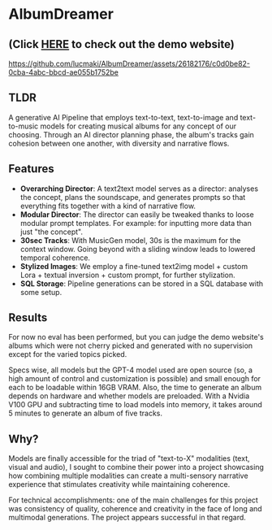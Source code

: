 # AlbumDreamer
## (Click [**HERE**](https://albumdreamer.netlify.app/) to check out the demo website)


https://github.com/lucmaki/AlbumDreamer/assets/26182176/c0d0be82-0cba-4abc-bbcd-ae055b1752be

## TLDR
A generative AI Pipeline that employs text-to-text, text-to-image and text-to-music models for creating musical albums for any concept of our choosing. Through an AI director planning phase, the album's tracks gain cohesion between one another, with diversity and narrative flows.

## Features
- **Overarching Director**: A text2text model serves as a director: analyses the concept, plans the soundscape, and generates prompts so that everything fits together with a kind of narrative flow.
- **Modular Director**: The director can easily be tweaked thanks to loose modular prompt templates. For example: for inputting more data than just "the concept".
- **30sec Tracks**: With MusicGen model, 30s is the maximum for the context window. Going beyond with a sliding window leads to lowered temporal coherence. 
- **Stylized Images**: We employ a fine-tuned text2img model + custom Lora + textual inversion + custom prompt, for further stylization. 
- **SQL Storage**: Pipeline generations can be stored in a SQL database with some setup.
  
## Results
For now no eval has been performed, but you can judge the demo website's albums which were not cherry picked and generated with no supervision except for the varied topics picked.

Specs wise, all models but the GPT-4 model used are open source (so, a high amount of control and customization is possible) and small enough for each to be loadable within 16GB VRAM. Also, the time to generate an album depends on hardware and whether models are preloaded. With a Nvidia V100 GPU and subtracting time to load models into memory, it takes around 5 minutes to generate an album of five tracks.

## Why?
Models are finally accessible for the triad of "text-to-X" modalities (text, visual and audio), I sought to combine their power into a project showcasing how combining multiple modalities can create a multi-sensory narrative experience that stimulates creativity while maintaining coherence.

For technical accomplishments: one of the main challenges for this project was consistency of quality, coherence and creativity in the face of long and multimodal generations. The project appears successful in that regard.

